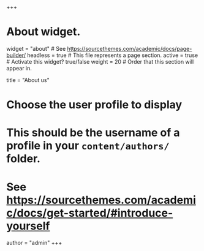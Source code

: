 +++
# About widget.
widget = "about"  # See https://sourcethemes.com/academic/docs/page-builder/
headless = true  # This file represents a page section.
active = truse  # Activate this widget? true/false
weight = 20  # Order that this section will appear in.

title = "About us"

# Choose the user profile to display
# This should be the username of a profile in your `content/authors/` folder.
# See https://sourcethemes.com/academic/docs/get-started/#introduce-yourself
author = "admin"
+++
